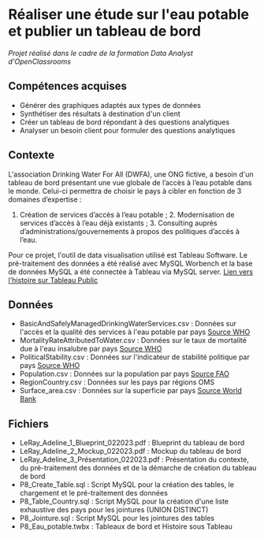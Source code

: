 # Réaliser une étude sur l'eau potable et publier un tableau de bord
 
 _Projet réalisé dans le cadre de la formation Data Analyst d'OpenClassrooms_
 
## Compétences acquises
* Générer des graphiques adaptés aux types de données
* Synthétiser des résultats à destination d'un client
* Créer un tableau de bord répondant à des questions analytiques
* Analyser un besoin client pour formuler des questions analytiques


## Contexte 
L'association Drinking Water For All (DWFA), une ONG fictive, a besoin d'un tableau de bord présentant une vue globale de l’accès à l’eau potable dans le monde. Celui-ci permettra de choisir le pays à cibler en fonction de 3 domaines d’expertise :
  1. Création de services d’accès à l’eau potable ;
	2. Modernisation de services d’accès à l’eau déjà existants ;
	3. Consulting auprès d’administrations/gouvernements à propos des politiques d’accès à l’eau.

Pour ce projet, l'outil de data visualisation utilisé est Tableau Software. Le pré-traitement des données a été réalisé avec MySQL Worbench et la base de données MySQL a été connectée à Tableau via MySQL server.
[Lien vers l'histoire sur Tableau Public](https://public.tableau.com/shared/ZP8PSK492?:display_count=n&:origin=viz_share_link)

## Données
* BasicAndSafelyManagedDrinkingWaterServices.csv : Données sur l'accès et la qualité des services à l'eau potable par pays [Source WHO](https://apps.who.int/gho/data/node.main.WSHWATER?lang=en)
* MortalityRateAttributedToWater.csv : Données sur le taux de mortalité due à l'eau insalubre par pays [Source WHO](https://apps.who.int/gho/data/view.main.SDGWSHBOD392v?lang=en)
* PoliticalStability.csv : Données sur l'indicateur de stabilité politique par pays [Source WHO](http://www.fao.org/faostat/en/#data/FS)
* Population.csv : Données sur la population par pays [Source FAO](http://www.fao.org/faostat/en/#data/FS)
* RegionCountry.csv : Données sur les pays par régions OMS
* Surface_area.csv : Données sur la superficie par pays [Source World Bank](https://databank.worldbank.org/reports.aspx?source=2&series=AG.SRF.TOTL.K2&country=#)

## Fichiers
* LeRay_Adeline_1_Blueprint_022023.pdf : Blueprint du tableau de bord
* LeRay_Adeline_2_Mockup_022023.pdf : Mockup du tableau de bord
* LeRay_Adeline_3_Présentation_022023.pdf : Présentation du contexte, du pré-traitement des données et de la démarche de création du tableau de bord
* P8_Create_Table.sql : Script MySQL pour la création des tables, le chargement et le pré-traitement des données
* P8_Table_Country.sql : Script MySQL pour la création d'une liste exhaustive des pays pour les jointures (UNION DISTINCT) 
* P8_Jointure.sql : Script MySQL pour les jointures des tables
* P8_Eau_potable.twbx : Tableaux de bord et Histoire sous Tableau

